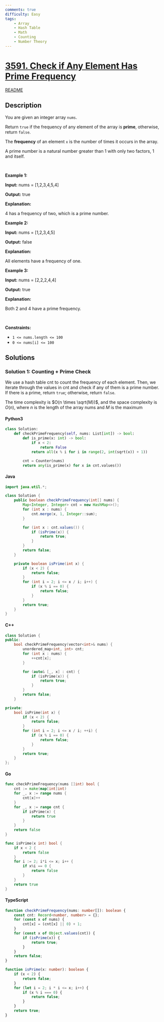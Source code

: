 ```yaml
---
comments: true
difficulty: Easy
tags:
    - Array
    - Hash Table
    - Math
    - Counting
    - Number Theory
---
```


<!-- problem:start -->

# [3591. Check if Any Element Has Prime Frequency](https://leetcode.com/problems/check-if-any-element-has-prime-frequency)

[README](/solution/3500-3599/3591.Check%20if%20Any%20Element%20Has%20Prime%20Frequency/README.md)

## Description

<!-- description:start -->

<p>You are given an integer array <code>nums</code>.</p>

<p>Return <code>true</code> if the frequency of any element of the array is <strong>prime</strong>, otherwise, return <code>false</code>.</p>

<p>The <strong>frequency</strong> of an element <code>x</code> is the number of times it occurs in the array.</p>

<p>A prime number is a natural number greater than 1 with only two factors, 1 and itself.</p>

<p>&nbsp;</p>
<p><strong class="example">Example 1:</strong></p>

<div class="example-block">
<p><strong>Input:</strong> <span class="example-io">nums = [1,2,3,4,5,4]</span></p>

<p><strong>Output:</strong> <span class="example-io">true</span></p>

<p><strong>Explanation:</strong></p>

<p>4 has a frequency of two, which is a prime number.</p>
</div>

<p><strong class="example">Example 2:</strong></p>

<div class="example-block">
<p><strong>Input:</strong> <span class="example-io">nums = [1,2,3,4,5]</span></p>

<p><strong>Output:</strong> <span class="example-io">false</span></p>

<p><strong>Explanation:</strong></p>

<p>All elements have a frequency of one.</p>
</div>

<p><strong class="example">Example 3:</strong></p>

<div class="example-block">
<p><strong>Input:</strong> <span class="example-io">nums = [2,2,2,4,4]</span></p>

<p><strong>Output:</strong> <span class="example-io">true</span></p>

<p><strong>Explanation:</strong></p>

<p>Both 2 and 4 have a prime frequency.</p>
</div>

<p>&nbsp;</p>
<p><strong>Constraints:</strong></p>

<ul>
	<li><code>1 &lt;= nums.length &lt;= 100</code></li>
	<li><code>0 &lt;= nums[i] &lt;= 100</code></li>
</ul>

<!-- description:end -->

## Solutions

<!-- solution:start -->

### Solution 1: Counting + Prime Check

We use a hash table $\text{cnt}$ to count the frequency of each element. Then, we iterate through the values in $\text{cnt}$ and check if any of them is a prime number. If there is a prime, return `true`; otherwise, return `false`.

The time complexity is $O(n \times \sqrt{M})$, and the space complexity is $O(n)$, where $n$ is the length of the array $\text{nums}$ and $M$ is the maximum

<!-- tabs:start -->

#### Python3

```python
class Solution:
    def checkPrimeFrequency(self, nums: List[int]) -> bool:
        def is_prime(x: int) -> bool:
            if x < 2:
                return False
            return all(x % i for i in range(2, int(sqrt(x)) + 1))

        cnt = Counter(nums)
        return any(is_prime(x) for x in cnt.values())
```

#### Java

```java
import java.util.*;

class Solution {
    public boolean checkPrimeFrequency(int[] nums) {
        Map<Integer, Integer> cnt = new HashMap<>();
        for (int x : nums) {
            cnt.merge(x, 1, Integer::sum);
        }

        for (int x : cnt.values()) {
            if (isPrime(x)) {
                return true;
            }
        }
        return false;
    }

    private boolean isPrime(int x) {
        if (x < 2) {
            return false;
        }
        for (int i = 2; i <= x / i; i++) {
            if (x % i == 0) {
                return false;
            }
        }
        return true;
    }
}
```

#### C++

```cpp
class Solution {
public:
    bool checkPrimeFrequency(vector<int>& nums) {
        unordered_map<int, int> cnt;
        for (int x : nums) {
            ++cnt[x];
        }

        for (auto& [_, x] : cnt) {
            if (isPrime(x)) {
                return true;
            }
        }
        return false;
    }

private:
    bool isPrime(int x) {
        if (x < 2) {
            return false;
        }
        for (int i = 2; i <= x / i; ++i) {
            if (x % i == 0) {
                return false;
            }
        }
        return true;
    }
};
```

#### Go

```go
func checkPrimeFrequency(nums []int) bool {
	cnt := make(map[int]int)
	for _, x := range nums {
		cnt[x]++
	}
	for _, x := range cnt {
		if isPrime(x) {
			return true
		}
	}
	return false
}

func isPrime(x int) bool {
	if x < 2 {
		return false
	}
	for i := 2; i*i <= x; i++ {
		if x%i == 0 {
			return false
		}
	}
	return true
}
```

#### TypeScript

```ts
function checkPrimeFrequency(nums: number[]): boolean {
    const cnt: Record<number, number> = {};
    for (const x of nums) {
        cnt[x] = (cnt[x] || 0) + 1;
    }
    for (const x of Object.values(cnt)) {
        if (isPrime(x)) {
            return true;
        }
    }
    return false;
}

function isPrime(x: number): boolean {
    if (x < 2) {
        return false;
    }
    for (let i = 2; i * i <= x; i++) {
        if (x % i === 0) {
            return false;
        }
    }
    return true;
}
```

<!-- tabs:end -->

<!-- solution:end -->

<!-- problem:end -->

